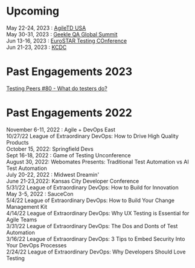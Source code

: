 # Upcoming
May 22-24, 2023 : [AgileTD USA]()  
May 30-31, 2023 : [Geekle QA Global Summit]()  
Jun 13-16, 2023 : [EuroSTAR Testing COnference]()  
Jun 21-23, 2023 : [KCDC]()  


# Past Engagements 2023
[Testing Peers #80 - What do testers do?](https://testingpeers.com/?p=6442)

# Past Engagements 2022  
November 6-11, 2022 : Agile + DevOps East  
10/27/22 League of Extraordinary DevOps: How to Drive High Quality Products    
October 15, 2022: Springfield Devs    
Sept 16-18, 2022 : Game of Testing Unconference  
August 30, 2022: Webomates Presents: Traditional Test Automation vs AI Test Automation  
July 20-22, 2022 : Midwest Dreamin'   
June 21-23,2022: Kansas City Developer Conference  
5/31/22 League of Extraordinary DevOps: How to Build for Innovation  
May 3-5, 2022 : SauceCon  
5/4/22 League of Extraordinary DevOps: How to Build Your Change Management Kit  
4/14/22 League of Extraordinary DevOps: Why UX Testing is Essential for Agile Teams  
3/31/22 League of Extraordinary DevOps: The Dos and Donts of Test Automation              
3/16/22 League of Extraordinary DevOps: 3 Tips to Embed Security Into Your DevOps Processes  
2/24/22 League of Extraordinary DevOps: Why Developers Should Love Testing  
